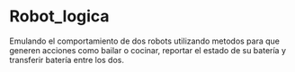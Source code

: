 # Robot_logica
Emulando el comportamiento de dos robots utilizando metodos para que generen acciones como bailar o cocinar, reportar el estado de su batería y transferir batería entre los dos. 
